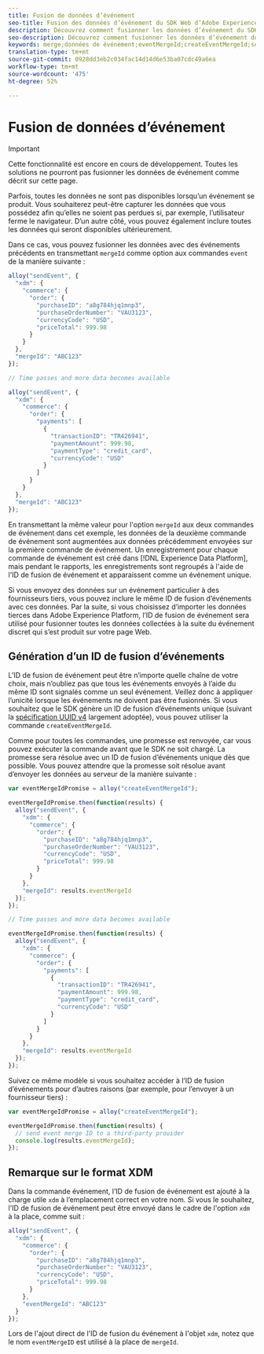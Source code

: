 ```yaml
---
title: Fusion de données d’événement
seo-title: Fusion des données d’événement du SDK Web d’Adobe Experience Platform
description: Découvrez comment fusionner les données d’événement du SDK Web d’Experience Platform
seo-description: Découvrez comment fusionner les données d’événement du SDK Web d’Experience Platform
keywords: merge;données de événement;eventMergeId;createEventMergeId;sendEvent;mergeId;mergeId;eventMergeIdPromise; Promesse d'ID de fusion ;
translation-type: tm+mt
source-git-commit: 0928dd3eb2c034fac14d14d6e53ba07cdc49a6ea
workflow-type: tm+mt
source-wordcount: '475'
ht-degree: 52%

---
```



# Fusion de données d’événement

>[!IMPORTANT]
>
>Cette fonctionnalité est encore en cours de développement. Toutes les solutions ne pourront pas fusionner les données de événement comme décrit sur cette page.

Parfois, toutes les données ne sont pas disponibles lorsqu’un événement se produit. Vous souhaiterez peut-être capturer les données que vous possédez afin qu’elles ne soient pas perdues si, par exemple, l’utilisateur ferme le navigateur. D’un autre côté, vous pouvez également inclure toutes les données qui seront disponibles ultérieurement.

Dans ce cas, vous pouvez fusionner les données avec des événements précédents en transmettant `mergeId` comme option aux commandes `event` de la manière suivante :

```javascript
alloy("sendEvent", {
  "xdm": {
    "commerce": {
      "order": {
        "purchaseID": "a8g784hjq1mnp3",
        "purchaseOrderNumber": "VAU3123",
        "currencyCode": "USD",
        "priceTotal": 999.98
      }
    }
  },
  "mergeId": "ABC123"
});

// Time passes and more data becomes available

alloy("sendEvent", {
  "xdm": {
    "commerce": {
      "order": {
        "payments": [
          {
            "transactionID": "TR426941",
            "paymentAmount": 999.98,
            "paymentType": "credit_card",
            "currencyCode": "USD"
          }
        ]
      }
    }
  },
  "mergeId": "ABC123"
});
```

En transmettant la même valeur pour l&#39;option `mergeId` aux deux commandes de événement dans cet exemple, les données de la deuxième commande de événement sont augmentées aux données précédemment envoyées sur la première commande de événement. Un enregistrement pour chaque commande de événement est créé dans [!DNL Experience Data Platform], mais pendant le rapports, les enregistrements sont regroupés à l&#39;aide de l&#39;ID de fusion de événement et apparaissent comme un événement unique.

Si vous envoyez des données sur un événement particulier à des fournisseurs tiers, vous pouvez inclure le même ID de fusion d’événements avec ces données. Par la suite, si vous choisissez d’importer les données tierces dans Adobe Experience Platform, l’ID de fusion de événement sera utilisé pour fusionner toutes les données collectées à la suite du événement discret qui s’est produit sur votre page Web.

## Génération d’un ID de fusion d’événements

L’ID de fusion de événement peut être n’importe quelle chaîne de votre choix, mais n’oubliez pas que tous les événements envoyés à l’aide du même ID sont signalés comme un seul événement. Veillez donc à appliquer l’unicité lorsque les événements ne doivent pas être fusionnés. Si vous souhaitez que le SDK génère un ID de fusion d’événements unique (suivant la [spécification UUID v4](https://www.ietf.org/rfc/rfc4122.txt) largement adoptée), vous pouvez utiliser la commande `createEventMergeId`.

Comme pour toutes les commandes, une promesse est renvoyée, car vous pouvez exécuter la commande avant que le SDK ne soit chargé. La promesse sera résolue avec un ID de fusion d’événements unique dès que possible. Vous pouvez attendre que la promesse soit résolue avant d’envoyer les données au serveur de la manière suivante :

```javascript
var eventMergeIdPromise = alloy("createEventMergeId");

eventMergeIdPromise.then(function(results) {
  alloy("sendEvent", {
    "xdm": {
      "commerce": {
        "order": {
          "purchaseID": "a8g784hjq1mnp3",
          "purchaseOrderNumber": "VAU3123",
          "currencyCode": "USD",
          "priceTotal": 999.98
        }
      }
    },
    "mergeId": results.eventMergeId
  });
});

// Time passes and more data becomes available

eventMergeIdPromise.then(function(results) {
  alloy("sendEvent", {
    "xdm": {
      "commerce": {
        "order": {
          "payments": [
            {
              "transactionID": "TR426941",
              "paymentAmount": 999.98,
              "paymentType": "credit_card",
              "currencyCode": "USD"
            }
          ]
        }
      }
    },
    "mergeId": results.eventMergeId
  });
});
```

Suivez ce même modèle si vous souhaitez accéder à l’ID de fusion d’événements pour d’autres raisons (par exemple, pour l’envoyer à un fournisseur tiers) :

```javascript
var eventMergeIdPromise = alloy("createEventMergeId");

eventMergeIdPromise.then(function(results) {
  // send event merge ID to a third-party provider
  console.log(results.eventMergeId);
});
```

## Remarque sur le format XDM

Dans la commande événement, l’ID de fusion de événement est ajouté à la charge utile `xdm` à l’emplacement correct en votre nom.  Si vous le souhaitez, l&#39;ID de fusion de événement peut être envoyé dans le cadre de l&#39;option `xdm` à la place, comme suit :

```javascript
alloy("sendEvent", {
  "xdm": {
    "commerce": {
      "order": {
        "purchaseID": "a8g784hjq1mnp3",
        "purchaseOrderNumber": "VAU3123",
        "currencyCode": "USD",
        "priceTotal": 999.98
      }
    },
    "eventMergeId": "ABC123"
  }
});
```

Lors de l&#39;ajout direct de l&#39;ID de fusion du événement à l&#39;objet `xdm`, notez que le nom `eventMergeID` est utilisé à la place de `mergeId`.
